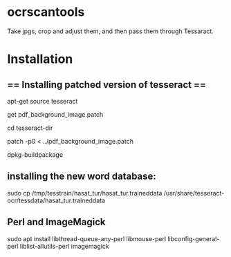 # ocrscantools
Take jpgs, crop and adjust them, and then pass them through Tessaract.

# Installation

## == Installing patched version of tesseract ==
apt-get source tesseract

get pdf_background_image.patch

cd tesseract-dir

patch -p0 < ../pdf_background_image.patch

dpkg-buildpackage

## installing the new word database:
sudo cp /tmp/tesstrain/hasat_tur/hasat_tur.traineddata /usr/share/tesseract-ocr/tessdata/hasat_tur.traineddata

## Perl and ImageMagick
sudo apt install libthread-queue-any-perl libmouse-perl libconfig-general-perl liblist-allutils-perl imagemagick
